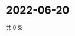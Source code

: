 # 2022-06-20

共 0 条

<!-- BEGIN WEIBO -->
<!-- 最后更新时间 Mon Jun 20 2022 06:14:46 GMT+0800 (China Standard Time) -->

<!-- END WEIBO -->
